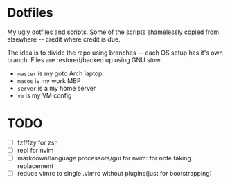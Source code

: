 Dotfiles
========

My ugly dotfiles and scripts. Some of the scripts shamelessly copied from elsewhere -- credit where credit is due.

The idea is to divide the repo using branches -- each OS setup has it's own branch. Files are restored/backed up using GNU stow.

* `master` is my goto Arch laptop. 
* `macos` is my work MBP
* `server` is a my home server
* `vm` is my VM config

TODO
====

- [ ] fzf/fzy for zsh
- [ ] repl for nvim
- [ ] markdown/language processors/gui for nvim: for note taking replacement
- [ ] reduce vimrc to single .vimrc without plugins(just for bootstrapping)
